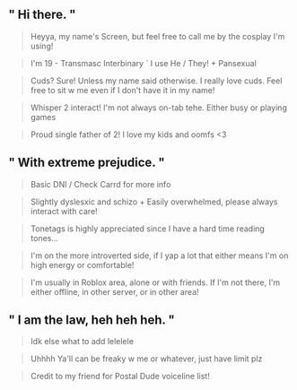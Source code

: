 ## " Hi there. "

> Heyya, my name's Screen, but feel free to call me by the cosplay I'm using!

> I'm 19 - Transmasc Interbinary ` I use He / They! + Pansexual

> Cuds? Sure! Unless my name said otherwise. I really love cuds. Feel free to sit w me even if I don't have it in my name!

> Whisper 2 interact! I'm not always on-tab tehe. Either busy or playing games

> Proud single father of 2! I love my kids and oomfs <3

## " With extreme prejudice. "

> Basic DNI / Check Carrd for more info

> Slightly dyslesxic and schizo + Easily overwhelmed, please always interact with care!

> Tonetags is highly appreciated since I have a hard time reading tones...

> I'm on the more introverted side, if I yap a lot that either means I'm on high energy or comfortable!

> I'm usually in Roblox area, alone or with friends. If I'm not there, I'm either offline, in other server, or in other area!

## " I am the law, heh heh heh. "

> Idk else what to add lelelele

> Uhhhh Ya'll can be freaky w me or whatever, just have limit plz

> Credit to my friend for Postal Dude voiceline list!
